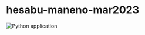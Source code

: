 # hesabu-maneno-mar2023

![Python application](https://github.com/karianjahi/hesabu-maneno-mar2023/workflows/Python%20application/badge.svg)